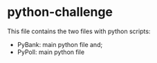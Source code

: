 # python-challenge

This file contains the two files with python scripts:
- PyBank: main python file and;
- PyPoll: main  python file